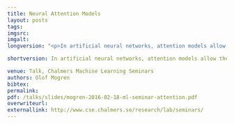 ```yaml
---
title: Neural Attention Models
layout: posts
tags:
imgsrc: 
imgalt: 
longversion: "<p>In artificial neural networks, attention models allow the system to focus on certain parts of the input. This has shown to improve model accuracy in a number of applications. In image caption generation, attention models help to guide the model towards the parts of the image currently of interest. In neural machine translation, the attention mechanism gives the model an alignment of the words between the source sequence and the target sequence.  In this talk, we'll go through the basic ideas and workings of attention models, both for recurrent networks and for convolutional networks. In conclusion, we will see some recent papers that applies attention mechanisms to solve different tasks in natural language processing and computer vision.<p><em>Mentioned papers</em></p><ul><li><a href=\"httpCOLON//arxiv.org/abs/1409.0473\" title=\"Bahdanau et.al.\">Bahdanau et.al., Neural Machine Translation by Jointly Learning to Align and Translate</a></li><li><a href=\"httpCOLON//arxiv.org/abs/1502.03044\" title=\"Xu et.al.\">Xu et.al., Show, Attend and TellCOLON Neural Image Caption Generation with Visual Attention</a></li><li><a href=\"httpCOLON//arxiv.org/abs/1602.03001\" title=\"Allamanis et.al.\">Allamanis et.al., A Convolutional Attention Network for Extreme Summarization of Source Code</a></li></ul><p><em>Other related papers</em></p><ul><li><a href=\"httpCOLON//arxiv.org/abs/1502.04623\" title=\"Gregor et.al.\">Gregor et.al., DRAWCOLON A Recurrent Neural Network For Image Generation</a></li><li><a href=\"httpCOLON//arxiv.org/abs/1506.03340\" title=\"Hermann et.al.\">Hermann et.al., Teaching Machines to Read and Comprehend</a></li><li><a href=\"httpCOLON//arxiv.org/abs/1406.1078\" title=\"Cho\">Cho, et.al., Learning Phrase Representations using RNN Encoder-Decoder for Statistical Machine Translation</a></li></ul><p><em>Links</em></p><ul><li><a href=\"httpsCOLON//re-work.co/blog/deep-learning-ilya-sutskever-google-openai\" title=\"Ilya Sutskever Interview\">Interview with Ilya Sutskever</a></li></ul></p>"

shortversion: In artificial neural networks, attention models allow the system to focus on certain parts of the input. This has shown to improve model accuracy in a number of applications. In image caption generation, attention models help to guide the model towards the parts of the image currently of interest. In neural machine translation, the attention mechanism gives the model an alignment of the words between the source sequence and the target sequence.  In this talk, we'll go through the basic ideas and workings of attention models, both for recurrent networks and for convolutional networks. In conclusion, we will see some recent papers that applies attention mechanisms to solve different tasks in natural language processing and computer vision.

venue: Talk, Chalmers Machine Learning Seminars
authors: Olof Mogren
bibtex: 
permalink:
pdf: /talks/slides/mogren-2016-02-18-ml-seminar-attention.pdf
overwriteurl: 
externallink: http://www.cse.chalmers.se/research/lab/seminars/
---
```


